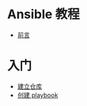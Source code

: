 # Ansible 教程


- [前言](preface.md)

# 入门

- [建立仓库](building_an_inventory.md)
- [创建 playbook](creating_a_playbook.md)
